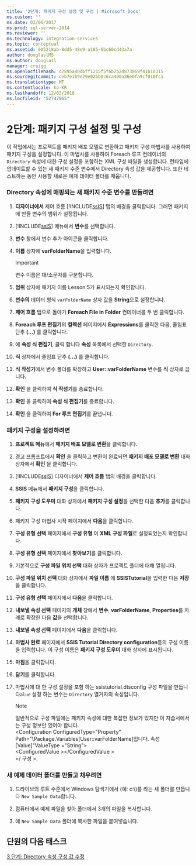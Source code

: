```yaml
---
title: '2단계: 패키지 구성 설정 및 구성 | Microsoft Docs'
ms.custom: ''
ms.date: 03/06/2017
ms.prod: sql-server-2014
ms.reviewer: ''
ms.technology: integration-services
ms.topic: conceptual
ms.assetid: 005218ab-8dd5-48e9-a185-6bc60cd43a7a
author: douglaslMS
ms.author: douglasl
manager: craigg
ms.openlocfilehash: d2895a40dbff1215f5f6b2b2d873069f41b1d315
ms.sourcegitcommit: ceb7e1b9e29e02bb0c6ca400a36e0fa9cf010fca
ms.translationtype: MT
ms.contentlocale: ko-KR
ms.lasthandoff: 12/03/2018
ms.locfileid: "52747965"
---
```

# <a name="step-2-enabling-and-configuring-package-configurations"></a>2단계: 패키지 구성 설정 및 구성
  이 작업에서는 프로젝트를 패키지 배포 모델로 변환하고 패키지 구성 마법사를 사용하여 패키지 구성을 설정합니다. 이 마법사를 사용하여 Foreach 루프 컨테이너의 `Directory` 속성에 대한 구성 설정을 포함하는 XML 구성 파일을 생성합니다. 런타임에 업데이트할 수 있는 새 패키지 수준 변수에서 Directory 속성 값을 제공합니다. 또한 테스트하는 동안 사용할 새로운 예제 데이터 폴더를 채웁니다.  
  
### <a name="to-create-a-new-package-level-variable-mapped-to-the-directory-property"></a>Directory 속성에 매핑되는 새 패키지 수준 변수를 만들려면  
  
1.  **디자이너에서** 제어 흐름 [!INCLUDE[ssIS](../includes/ssis-md.md)] 탭의 배경을 클릭합니다. 그러면 패키지에 만들 변수의 범위가 설정됩니다.  
  
2.  [!INCLUDE[ssIS](../includes/ssis-md.md)] 메뉴에서 **변수**를 선택합니다.  
  
3.  **변수** 창에서 변수 추가 아이콘을 클릭합니다.  
  
4.  **이름** 상자에 **varFolderName**을 입력합니다.  
  
    > [!IMPORTANT]  
    >  변수 이름은 대/소문자를 구분합니다.  
  
5.  **범위** 상자에 패키지 이름 Lesson 5가 표시되는지 확인합니다.  
  
6.  **변수의** 데이터 형식 `varFolderName` 상자 값을 **String**으로 설정합니다.  
  
7.  **제어 흐름** 탭으로 돌아가 **Foreach File in Folder** 컨테이너를 두 번 클릭합니다.  
  
8.  **Foreach 루프 편집기**의 **컬렉션** 페이지에서 **Expressions**를 클릭한 다음, 줄임표 단추 **(...)** 를 클릭합니다.  
  
9. 에 **속성 식 편집기**, 클릭 합니다 **속성** 목록에서 선택한 `Directory`.  
  
10. **식** 상자에서 줄임표 단추 **(...)** 를 클릭합니다.  
  
11. **식 작성기**에서 변수 폴더를 확장하고 **User::varFolderName** 변수를 **식** 상자로 끕니다.  
  
12. **확인** 을 클릭하여 **식 작성기**를 종료합니다.  
  
13. **확인** 을 클릭하여 **속성 식 편집기**를 종료합니다.  
  
14. **확인** 을 클릭하여 **For 루프 편집기**를 끝냅니다.  
  
### <a name="to-enable-package-configurations"></a>패키지 구성을 설정하려면  
  
1.  **프로젝트 메뉴**에서 **패키지 배포 모델로 변환**을 클릭합니다.  
  
2.  경고 프롬프트에서 **확인** 을 클릭하고 변환이 완료되면 **패키지 배포 모델로 변환** 대화 상자에서 **확인** 을 클릭합니다.  
  
3.  [!INCLUDE[ssIS](../includes/ssis-md.md)] 디자이너에서 **제어 흐름** 탭의 배경을 클릭합니다.  
  
4.  **SSIS** 메뉴에서 **패키지 구성**을 클릭합니다.  
  
5.  **패키지 구성 도우미** 대화 상자에서 **패키지 구성 설정**을 선택한 다음 **추가**를 클릭합니다.  
  
6.  패키지 구성 마법사 시작 페이지에서 **다음**을 클릭합니다.  
  
7.  **구성 유형 선택** 페이지에서 **구성 유형** 이 **XML 구성 파일**로 설정되었는지 확인합니다.  
  
8.  **구성 유형 선택** 페이지에서 **찾아보기**를 클릭합니다.  
  
9. 기본적으로 **구성 파일 위치 선택** 대화 상자가 프로젝트 폴더에 대해 열립니다.  
  
10. **구성 파일 위치 선택** 대화 상자에서 **파일 이름** 에 **SSISTutorial**을 입력한 다음 **저장**을 클릭합니다.  
  
11.  **구성 유형 선택** 페이지에서 **다음**을 클릭합니다.  
  
12. **내보낼 속성 선택** 페이지의 **개체** 창에서 **변수**, **varFolderName**, **Properties**를 차례로 확장한 다음 **값**을 선택합니다.  
  
13. **내보낼 속성 선택** 페이지에서 **다음**을 클릭합니다.  
  
14. **마법사 완료** 페이지에서 **SSIS Tutorial Directory configuration**등의 구성 이름을 입력합니다. 이 구성 이름은 **패키지 구성 도우미** 대화 상자에 표시됩니다.  
  
15. **마침**을 클릭합니다.  
  
16. **닫기**를 클릭합니다.  
  
17. 마법사에 대 한 구성 설정을 포함 하는 ssistutorial.dtsconfig 구성 파일을 만듭니다`alue` 설정 하는 변수는 `Directory` 열거자의 속성입니다.  
  
    > [!NOTE]  
    >  일반적으로 구성 파일에는 패키지 속성에 대한 복잡한 정보가 있지만 이 자습서에서는 구성 정보만 있어야 합니다.  
    > <Configuration ConfiguredType="Property"  
    > Path="\Package.Variables[User::varFolderName]입니다. 속성 [Value]"ValueType ="String"\>  
    >  \<ConfiguredValue >\</ConfiguredValue >  
    > \</ 구성 >.  
  
### <a name="to-create-and-populate-a-new-sample-data-folder"></a>새 예제 데이터 폴더를 만들고 채우려면  
  
1.  드라이브의 루트 수준에서 Windows 탐색기에서 (예: c:\\)를 라는 새 폴더를 만듭니다 `New Sample Data`합니다.  
  
2.  컴퓨터에서 예제 파일을 찾아 폴더에서 3개의 파일을 복사합니다.  
  
3.  에 `New Sample Data` 폴더에 복사한 파일을 붙여넣습니다.  
  
## <a name="next-task-in-lesson"></a>단원의 다음 태스크  
 [3 단계: Directory 속성 구성 값 수정](lesson-5-3-modifying-the-directory-property-configuration-value.md)  
  
  
